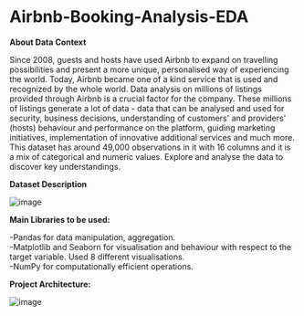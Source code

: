 # Airbnb-Booking-Analysis-EDA


**About Data Context**

Since 2008, guests and hosts have used Airbnb to expand on travelling possibilities and present a more unique, personalised way of experiencing the world. Today, Airbnb became one of a kind service that is used and recognized by the whole world. Data analysis on millions of listings provided through Airbnb is a crucial factor for the company. These millions of listings generate a lot of data - data that can be analysed and used for security, business decisions, understanding of customers' and providers' (hosts) behaviour and performance on the platform, guiding marketing initiatives, implementation of innovative additional services and much more. This dataset has around 49,000 observations in it with 16 columns and it is a mix of categorical and numeric values. Explore and analyse the data to discover key understandings.


**Dataset Description**

![image](https://github.com/user-attachments/assets/48f25680-cefe-47e7-8c84-07d92601d2c3)

**Main Libraries to be used:**

  -Pandas for data manipulation, aggregation.<br/>
  -Matplotlib and Seaborn for visualisation and behaviour with respect to the target variable. Used 8 different visualisations.<br/>
  -NumPy for computationally efficient operations.<br/>

**Project Architecture:**

![image](https://github.com/user-attachments/assets/20998f08-25a2-4b22-a095-9807dad55c3f)
